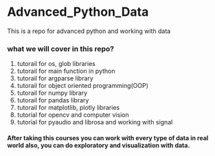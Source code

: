 # Advanced_Python_Data
This is a repo for advanced python and working with data
 ### what we will cover in this repo?
 1. tutorail for os, glob libraries
 2. tutorail for main function in python
 3. tutorail for argparse library
 4. tutorail for object oriented programming(OOP)
 5. tutorail for numpy library
 6. tutorail for pandas library
 7. tutorail for matplotlib, plotly libraries
 8. tutorial for opencv and computer vision
 9. tutorial for pyaudio and librosa and working with signal

#### After taking this courses you can work with every type of data in real world also, you can do exploratory and visualization with data.

